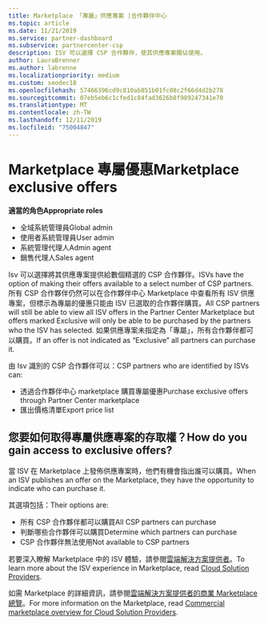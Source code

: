 ```yaml
---
title: Marketplace 「專屬」供應專案 |合作夥伴中心
ms.topic: article
ms.date: 11/21/2019
ms.service: partner-dashboard
ms.subservice: partnercenter-csp
description: ISV 可以選擇 CSP 合作夥伴，使其供應專案獨佔使用。
author: LauraBrenner
ms.author: labrenne
ms.localizationpriority: medium
ms.custom: seodec18
ms.openlocfilehash: 57466396cd9c810ab851b01fc08c2f66d4d2b278
ms.sourcegitcommit: 07eb5eb6c1cfed1c84fad3626b8f989247341e70
ms.translationtype: MT
ms.contentlocale: zh-TW
ms.lasthandoff: 12/11/2019
ms.locfileid: "75004847"
---
```

# <a name="marketplace-exclusive-offers"></a><span data-ttu-id="36a91-103">Marketplace 專屬優惠</span><span class="sxs-lookup"><span data-stu-id="36a91-103">Marketplace exclusive offers</span></span>

<span data-ttu-id="36a91-104">**適當的角色**</span><span class="sxs-lookup"><span data-stu-id="36a91-104">**Appropriate roles**</span></span>
-   <span data-ttu-id="36a91-105">全域系統管理員</span><span class="sxs-lookup"><span data-stu-id="36a91-105">Global admin</span></span>
-   <span data-ttu-id="36a91-106">使用者系統管理員</span><span class="sxs-lookup"><span data-stu-id="36a91-106">User admin</span></span>
-   <span data-ttu-id="36a91-107">系統管理代理人</span><span class="sxs-lookup"><span data-stu-id="36a91-107">Admin agent</span></span>
-   <span data-ttu-id="36a91-108">銷售代理人</span><span class="sxs-lookup"><span data-stu-id="36a91-108">Sales agent</span></span>

<span data-ttu-id="36a91-109">Isv 可以選擇將其供應專案提供給數個精選的 CSP 合作夥伴。</span><span class="sxs-lookup"><span data-stu-id="36a91-109">ISVs have the option of making their offers available to a select number of CSP partners.</span></span> <span data-ttu-id="36a91-110">所有 CSP 合作夥伴仍然可以在合作夥伴中心 Marketplace 中查看所有 ISV 供應專案，但標示為專屬的優惠只能由 ISV 已選取的合作夥伴購買。</span><span class="sxs-lookup"><span data-stu-id="36a91-110">All CSP partners will still be able to view all ISV offers in the Partner Center Marketplace but offers marked Exclusive will only be able to be purchased by the partners who the ISV has selected.</span></span> <span data-ttu-id="36a91-111">如果供應專案未指定為「專屬」，所有合作夥伴都可以購買。</span><span class="sxs-lookup"><span data-stu-id="36a91-111">If an offer is not indicated as “Exclusive” all partners can purchase it.</span></span>

<span data-ttu-id="36a91-112">由 Isv 識別的 CSP 合作夥伴可以：</span><span class="sxs-lookup"><span data-stu-id="36a91-112">CSP partners who are identified by ISVs can:</span></span>

- <span data-ttu-id="36a91-113">透過合作夥伴中心 marketplace 購買專屬優惠</span><span class="sxs-lookup"><span data-stu-id="36a91-113">Purchase exclusive offers through Partner Center marketplace</span></span>
- <span data-ttu-id="36a91-114">匯出價格清單</span><span class="sxs-lookup"><span data-stu-id="36a91-114">Export price list</span></span>

## <a name="how-do-you-gain-access-to-exclusive-offers"></a><span data-ttu-id="36a91-115">您要如何取得專屬供應專案的存取權？</span><span class="sxs-lookup"><span data-stu-id="36a91-115">How do you gain access to exclusive offers?</span></span>

<span data-ttu-id="36a91-116">當 ISV 在 Marketplace 上發佈供應專案時，他們有機會指出誰可以購買。</span><span class="sxs-lookup"><span data-stu-id="36a91-116">When an ISV publishes an offer on the Marketplace, they have the opportunity to indicate who can purchase it.</span></span> 

<span data-ttu-id="36a91-117">其選項包括：</span><span class="sxs-lookup"><span data-stu-id="36a91-117">Their options are:</span></span>

- <span data-ttu-id="36a91-118">所有 CSP 合作夥伴都可以購買</span><span class="sxs-lookup"><span data-stu-id="36a91-118">All CSP partners can purchase</span></span>
- <span data-ttu-id="36a91-119">判斷哪些合作夥伴可以購買</span><span class="sxs-lookup"><span data-stu-id="36a91-119">Determine which partners can purchase</span></span>
- <span data-ttu-id="36a91-120">CSP 合作夥伴無法使用</span><span class="sxs-lookup"><span data-stu-id="36a91-120">Not available to CSP partners</span></span>

<span data-ttu-id="36a91-121">若要深入瞭解 Marketplace 中的 ISV 體驗，請參閱[雲端解決方案提供者](https://docs.microsoft.com/azure/marketplace/cloud-solution-providers)。</span><span class="sxs-lookup"><span data-stu-id="36a91-121">To learn more about the ISV experience in Marketplace, read [Cloud Solution Providers](https://docs.microsoft.com/azure/marketplace/cloud-solution-providers).</span></span>

<span data-ttu-id="36a91-122">如需 Marketplace 的詳細資訊，請參閱[雲端解決方案提供者的商業 Marketplace 總覽](https://docs.microsoft.partner-center/commercial-marketplace-overview.md)。</span><span class="sxs-lookup"><span data-stu-id="36a91-122">For more information on the Marketplace, read [Commercial marketplace overview for Cloud Solution Providers](https://docs.microsoft.partner-center/commercial-marketplace-overview.md).</span></span>
